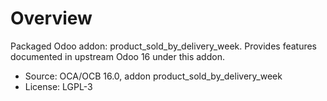 # Overview

Packaged Odoo addon: product_sold_by_delivery_week. Provides features documented in upstream Odoo 16 under this addon.

- Source: OCA/OCB 16.0, addon product_sold_by_delivery_week
- License: LGPL-3
